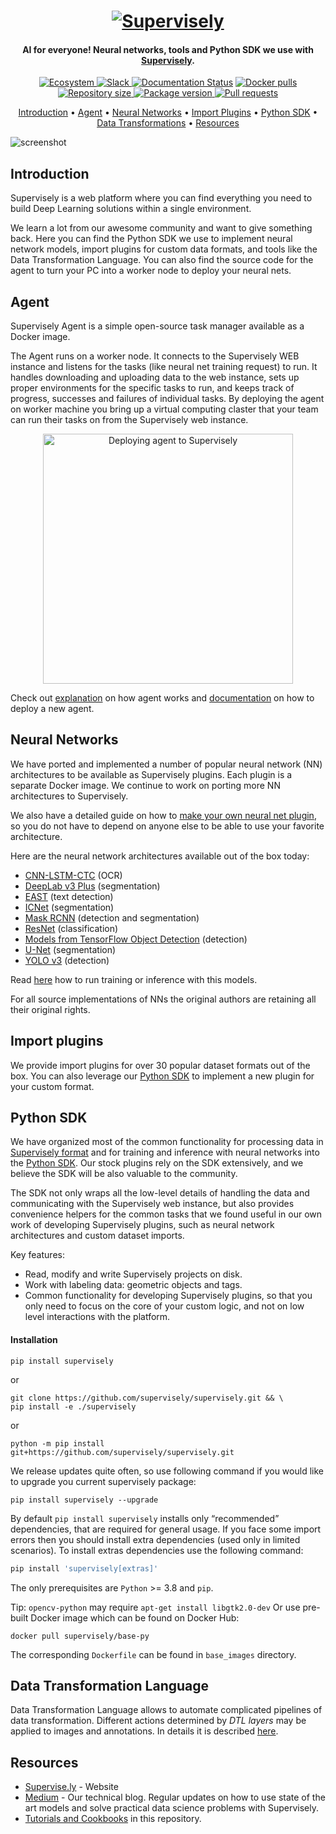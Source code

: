 <h1 align="center">
  <a href="https://supervise.ly"><img alt="Supervisely" title="Supervisely" src="https://i.imgur.com/B276eMS.png"></a>
</h1>

<h4 align="center">AI for everyone! Neural networks, tools and Python SDK we use with <a href="https://supervise.ly">
Supervisely</a>.</h4>

<p align="center">
  <a href="https://ecosystem.supervise.ly" target="_blank"> <img src="https://img.shields.io/badge/supervisely-ecosystem-brightgreen" alt="Ecosystem"> </a>
  <a href="https://supervise.ly/slack" target="_blank"> <img src="https://img.shields.io/badge/slack-chat-green.svg?logo=slack" alt="Slack"> </a>
  <a href='https://supervisely.readthedocs.io/en/rtd-docs-adaptation-test-templates/?badge=rtd-docs-adaptation-test-templates'><img src='https://readthedocs.org/projects/supervisely/badge/?version=rtd-docs-adaptation-test-templates' alt='Documentation Status' /></a>
  <a href="~~https://hub.docker.com/r/supervisely/base-py-sdk/~~" target="_blank"> <img src="https://img.shields.io/docker/pulls/supervisely/supervisely.svg" alt="Docker pulls"> </a>
  <a href="https://github.com/supervisely/supervisely" target="_blank"> <img src="https://img.shields.io/github/repo-size/supervisely/supervisely.svg" alt="Repository size"> </a>
  <a href="https://pypi.org/project/supervisely" target="_blank"> <img src="https://img.shields.io/pypi/v/supervisely?color=%2334D058&label=pypi%20package" alt="Package version"> </a>
  <a href="https://github.com/supervisely/supervisely/pulls" target="_blank"> <img src="https://img.shields.io/badge/PRs-welcome-brightgreen.svg" alt="Pull requests"> </a>
</p>


<p align="center">
  <a href="#introduction">Introduction</a> •
  <a href="#agent">Agent</a> •
  <a href="#neural-networks">Neural Networks</a> •
  <a href="#import-plugins">Import Plugins</a> •
  <a href="#python-sdk">Python SDK</a> •
  <a href="#data-transformation-language">Data Transformations</a> •
  <a href="#resources">Resources</a>
</p>

![screenshot](https://i.imgur.com/5dzQrrA.gif)

## Introduction

Supervisely is a web platform where you can find everything you need to build Deep Learning solutions within a single
environment.

We learn a lot from our awesome community and want to give something back. Here you can find the Python SDK we use to
implement neural network models, import plugins for custom data formats, and tools like the Data Transformation
Language. You can also find the source code for the agent to turn your PC into a worker node to deploy your neural nets.

## Agent

Supervisely Agent is a simple open-source task manager available as a Docker image.

The Agent runs on a worker node. It connects to the Supervisely WEB instance and listens for the tasks (like neural net
training request) to run. It handles downloading and uploading data to the web instance, sets up proper environments for
the specific tasks to run, and keeps track of progress, successes and failures of individual tasks. By deploying the
agent on worker machine you bring up a virtual computing claster that your team can run their tasks on from the
Supervisely web instance.

<p align="center">
<img src="https://gblobscdn.gitbook.com/assets%2F-M4BHwRbuyIoH-xoF3Gv%2F-M5JQKcQ0OcHshO-q9Kz%2F-M5JQLtrAGKs7RWLDVdA%2Fagent-diagramm.png" alt="Deploying agent to Supervisely" width="400" />
</p>

Check out [explanation](https://github.com/supervisely/agent) on how agent works
and [documentation](https://docs.supervise.ly/customization/agents) on how to deploy a new agent.

## Neural Networks

We have ported and implemented a number of popular neural network (NN)
architectures to be available as Supervisely plugins. Each plugin is a separate Docker image. We continue to work on
porting more NN architectures to Supervisely.

We also have a detailed guide on how
to [make your own neural net plugin](./help/tutorials/03_custom_neural_net_plugin/custom_nn_plugin.md), so you do not
have to depend on anyone else to be able to use your favorite architecture.

Here are the neural network architectures available out of the box today:

* [CNN-LSTM-CTC](./nn/cnn_lstm_ctc) (OCR)
* [DeepLab v3 Plus](./plugins/nn/deeplab_v3plus) (segmentation)
* [EAST](./plugins/nn/east) (text detection)
* [ICNet](./plugins/nn/icnet) (segmentation)
* [Mask RCNN](./plugins/nn/mask_rcnn_matterport) (detection and segmentation)
* [ResNet](./plugins/nn/resnet_classifier) (classification)
* [Models from TensorFlow Object Detection](./plugins/nn/tf_object_detection) (detection)
* [U-Net](./plugins/nn/unet_v2) (segmentation)
* [YOLO v3](./plugins/nn/yolo_v3) (detection)

Read [here](https://docs.new.supervise.ly/neural-networks/overview/overview/) how to run training or inference with this
models.

For all source implementations of NNs the original authors are retaining all their original rights.

## Import plugins

We provide import plugins for over 30 popular dataset formats out of the box. You can also leverage
our [Python SDK](#python-sdk) to implement a new plugin for your custom format.

## Python SDK

We have organized most of the common functionality for processing data in
[Supervisely format](https://docs.supervise.ly/ann_format/) and for training and inference with neural networks into
the [Python SDK](./supervisely_lib). Our stock plugins rely on the SDK extensively, and we believe the SDK will be also
valuable to the community.

The SDK not only wraps all the low-level details of handling the data and communicating with the Supervisely web
instance, but also provides convenience helpers for the common tasks that we found useful in our own work of developing
Supervisely plugins, such as neural network architectures and custom dataset imports.

Key features:

* Read, modify and write Supervisely projects on disk.
* Work with labeling data: geometric objects and tags.
* Common functionality for developing Supervisely plugins, so that you only need to focus on the core of your custom
  logic, and not on low level interactions with the platform.

#### Installation

```
pip install supervisely
```

or

```
git clone https://github.com/supervisely/supervisely.git && \
pip install -e ./supervisely
```

or

```
python -m pip install git+https://github.com/supervisely/supervisely.git
```

We release updates quite often, so use following command if you would like to upgrade you current supervisely package:

```
pip install supervisely --upgrade
```

By default `pip install supervisely` installs only “recommended” dependencies, that are required for general usage. If
you face some import errors then you should install extra dependencies (used only in limited scenarios). To install
extras dependencies use the following command:

```bash
pip install 'supervisely[extras]'
```

The only prerequisites are `Python` >= 3.8 and `pip`.

Tip: `opencv-python` may require `apt-get install libgtk2.0-dev` Or use pre-built Docker image which can be found on
Docker Hub:

```docker pull supervisely/base-py```

The corresponding `Dockerfile` can be found in `base_images` directory.

## Data Transformation Language

Data Transformation Language allows to automate complicated pipelines of data transformation. Different actions
determined by *DTL layers* may be applied to images and annotations. In details it is
described [here](https://docs.new.supervise.ly/export/).

## Resources

- [Supervise.ly](https://supervise.ly) - Website
- [Medium](https://medium.com/@deepsystems) - Our technical blog. Regular updates on how to use state of the art models
  and solve practical data science problems with Supervisely.
- [Tutorials and Cookbooks](./help) in this repository.
